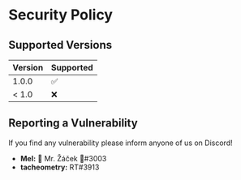 # Security Policy

## Supported Versions

| Version | Supported          |
| ------- | ------------------ |
| 1.0.0   | :white_check_mark: |
| < 1.0   | :x:                |

## Reporting a Vulnerability

If you find any vulnerability please inform anyone of us on Discord!
- **Mel:** 💖 Mr. Žáček 👑#3003
- **tacheometry:** RT#3913
